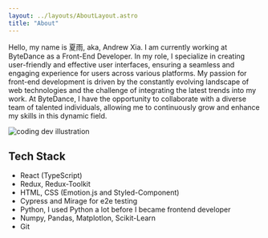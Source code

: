 ```yaml
---
layout: ../layouts/AboutLayout.astro
title: "About"
---
```


Hello, my name is 夏雨, aka, Andrew Xia. I am currently working at ByteDance as a Front-End Developer. In my role, I specialize in creating user-friendly and effective user interfaces, ensuring a seamless and engaging experience for users across various platforms. My passion for front-end development is driven by the constantly evolving landscape of web technologies and the challenge of integrating the latest trends into my work. At ByteDance, I have the opportunity to collaborate with a diverse team of talented individuals, allowing me to continuously grow and enhance my skills in this dynamic field.

<div>
  <img src="/andrew/assets/dev.svg" class="sm:w-1/2 mx-auto" alt="coding dev illustration">
</div>

## Tech Stack

- React (TypeScript)
- Redux, Redux-Toolkit
- HTML, CSS (Emotion.js and Styled-Component)
- Cypress and Mirage for e2e testing
- Python, I used Python a lot before I became frontend developer
- Numpy, Pandas, Matplotlon, Scikit-Learn
- Git
